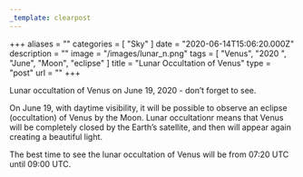 ```yaml
---
_template: clearpost
---
```



+++
aliases = ""
categories = [ "Sky" ]
date = "2020-06-14T15:06:20.000Z"
description = ""
image = "/images/lunar_n.png"
tags = [ "Venus", "2020 ", "June", "Moon", "eclipse" ]
title = "Lunar Occultation of Venus"
type = "post"
url = ""
+++


Lunar occultation of Venus on June 19, 2020 - don’t forget to see.  
  
On June 19, with daytime visibility, it will be possible to observe an eclipse (occultation) of Venus by the Moon. Lunar occultationr means that Venus will be completely closed by the Earth’s satellite, and then will appear again creating a beautiful light.  
  
The best time to see the lunar occultation of Venus will be from 07:20 UTC until 09:00 UTC.
